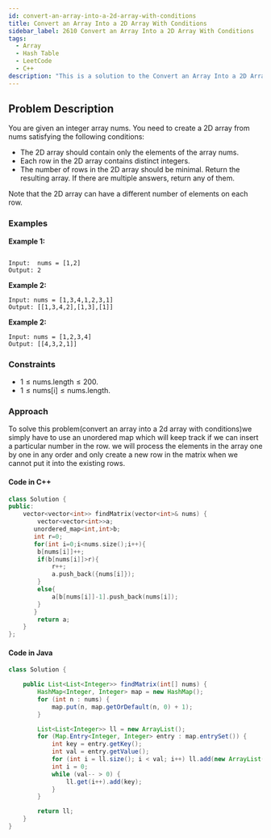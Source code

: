 ```yaml
---
id: convert-an-array-into-a-2d-array-with-conditions
title: Convert an Array Into a 2D Array With Conditions
sidebar_label: 2610 Convert an Array Into a 2D Array With Conditions
tags:
  - Array
  - Hash Table
  - LeetCode
  - C++
description: "This is a solution to the Convert an Array Into a 2D Array With Conditions problem on LeetCode."
---
```


## Problem Description

You are given an integer array nums. You need to create a 2D array from nums satisfying the following conditions:

- The 2D array should contain only the elements of the array nums.
- Each row in the 2D array contains distinct integers.
- The number of rows in the 2D array should be minimal.
Return the resulting array. If there are multiple answers, return any of them.

Note that the 2D array can have a different number of elements on each row.

### Examples

**Example 1:**

```

Input:  nums = [1,2]
Output: 2
```

**Example 2:**

```
Input: nums = [1,3,4,1,2,3,1]
Output: [[1,3,4,2],[1,3],[1]]
```

**Example 2:**

```
Input: nums = [1,2,3,4]
Output: [[4,3,2,1]]
```

### Constraints

- $1 \leq \text{nums.length} \leq 200$.
- $1 \leq \text{nums[i]} \leq \text{nums.length}$.

### Approach 

To solve this problem(convert an array into a 2d array with conditions)we simply have to use an unordered map which will keep track if we can insert a particular number in the row. we will process the elements in the array one by one in any order and only create a new row in the matrix when we cannot put it into the existing rows.

#### Code in C++

```cpp
class Solution {
public:
    vector<vector<int>> findMatrix(vector<int>& nums) {
        vector<vector<int>>a;
       unordered_map<int,int>b;
       int r=0;
       for(int i=0;i<nums.size();i++){
        b[nums[i]]++;
        if(b[nums[i]]>r){
            r++;
            a.push_back({nums[i]});
        }
        else{
            a[b[nums[i]]-1].push_back(nums[i]);
        }
       }
        return a;
    }
};
```

#### Code in Java

```java
class Solution {

    public List<List<Integer>> findMatrix(int[] nums) {
        HashMap<Integer, Integer> map = new HashMap();
        for (int n : nums) {
            map.put(n, map.getOrDefault(n, 0) + 1);
        }

        List<List<Integer>> ll = new ArrayList();
        for (Map.Entry<Integer, Integer> entry : map.entrySet()) {
            int key = entry.getKey();
            int val = entry.getValue();
            for (int i = ll.size(); i < val; i++) ll.add(new ArrayList());
            int i = 0;
            while (val-- > 0) {
                ll.get(i++).add(key);
            }
        }

        return ll;
    }
}

```


